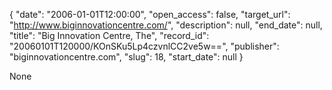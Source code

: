 {
  "date": "2006-01-01T12:00:00", 
  "open_access": false, 
  "target_url": "http://www.biginnovationcentre.com/", 
  "description": null, 
  "end_date": null, 
  "title": "Big Innovation Centre, The", 
  "record_id": "20060101T120000/KOnSKu5Lp4czvnlCC2ve5w==", 
  "publisher": "biginnovationcentre.com", 
  "slug": 18, 
  "start_date": null
}

None